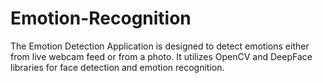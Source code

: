 # Emotion-Recognition
The Emotion Detection Application is designed to detect emotions either from live webcam feed or from a photo. It utilizes OpenCV and DeepFace libraries for face detection and emotion recognition.

